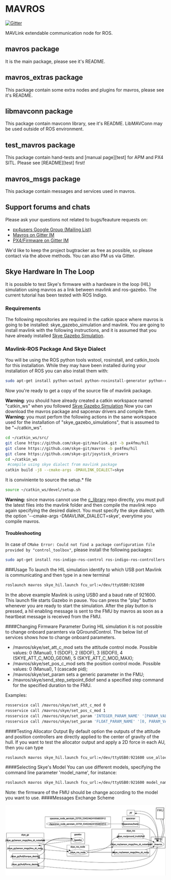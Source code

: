 MAVROS
======

[![Gitter](https://badges.gitter.im/Join%20Chat.svg)](https://gitter.im/mavlink/mavros?utm_source=badge&utm_medium=badge&utm_campaign=pr-badge&utm_content=badge)

MAVLink extendable communication node for ROS.


mavros package
--------------

It is the main package, please see it's README.


mavros\_extras package
----------------------

This package contain some extra nodes and plugins for mavros, please see it's README.


libmavconn package
------------------

This package contain mavconn library, see it's README.
LibMAVConn may be used outside of ROS environment.


test\_mavros package
--------------------

This package contain hand-tests and [manual page][test] for APM and PX4 SITL.
Please see [README][test] first!


mavros\_msgs package
--------------------

This package contain messages and services used in mavros.


Support forums and chats
------------------------

Please ask your questions not related to bugs/feauture requests on:

- [px4users Google Group (Mailing List) ](https://groups.google.com/forum/#!forum/px4users)
- [Mavros on Gitter IM](https://gitter.im/mavlink/mavros)
- [PX4/Firmware on Gitter IM](https://gitter.im/PX4/Firmware)

We'd like to keep the project bugtracker as free as possible, so please contact via the above methods. You can also PM us via Gitter.


## Skye Hardware In The Loop
It is possible to test Skye's firmware with a hardware in the loop (HIL) simulation using mavros as a link between mavlink and ros-gazebo. The current tutorial has been tested with ROS Indigo.

### Requirements
The following repositories are required in the catkin space where mavros is going to be installed: skye_gazebo_simulation and mavlink. You are going to install mavlink with the following instructions, and it is assumed that you have already installed [Skye Gazebo Simulation](https://github.com/skye-git/skye_gazebo_simulation/tree/px4fmu/hil).

### Mavlink-ROS Package And Skye Dialect
You will be using the ROS python tools wstool, rosinstall, and catkin_tools for this installation. While they may have been installed during your installation of ROS you can also install them with:
```bash 
sudo apt-get install python-wstool python-rosinstall-generator python-catkin-tools
```
Now you're ready to get a copy of the source file of mavlink package.

**Warning**: you should have already created a catkin workspace named "catkin\_ws" when you followed [Skye Gazebo Simulation](https://github.com/skye-git/skye_gazebo_simulation/tree/px4fmu/hil)
Now you can download the mavros package and sapcenav drivers and compile them. 
**Warning:** you must perfom the following actions in the same workspace used for the installation of "skye_gazebo_simulations", that is assumed to be "~/catkin_ws".
```bash
cd ~/catkin_ws/src/
git clone https://github.com/skye-git/mavlink.git -b px4fmu/hil
git clone https://github.com/skye-git/mavros -b px4fmu/hil
git clone https://github.com/skye-git/joystick_drivers
cd ~/catkin_ws
 #compile using skye dialect from mavlink package
catkin build -j8 --cmake-args -DMAVLINK_DIALECT=skye
```

It is conviniente to source the setup.* file
```bash
source ~/catkin_ws/devel/setup.sh
```

**Warning:** since mavros cannot use the [c_library](https://github.com/skye-git/c_library) repo directly, you must pull the latest files into the mavlink folder and then compile the mavlink repo again specifying the desired dialect. You must specify the skye dialect, with the option '--cmake-args -DMAVLINK_DIALECT=skye', everytime you compile mavros.

#### Troubleshooting
In case of `CMake Error: Could not find a package configuration file provided by "control_toolbox"`, please install the following packages:
```bash
sudo apt-get install ros-indigo-ros-control ros-indigo-ros-controllers
```

###Usage
To launch the HIL simulation identify to which USB port Mavlink is communicating and then type in a new terminal
```bash
roslaunch mavros skye_hil.launch fcu_url:=/dev/ttyUSB0:921600
```
In the above example Mavlink is using USB0 and a baud rate of 921600. This launch file starts Gazebo in pause. You can press the "play" button whenever you are ready to start the simulation.
After the play button is pressed, a hil enabling message is sent to the FMU by mavros as soon as a heartbeat message is received from the FMU.

####Changing Firmware Parameter
During HIL simulation it is not possible to change onboard paramters via QGroundControl. The below list of services shows how to change onboard parameters.

  * /mavros/skye/set_att_c_mod sets the attitude control mode. Possible values: 0 (Manual), 1 (5DOF), 2 (6DOF), 3 (6DOFI), 4 (SKYE_ATT_C_MOD_GEOM), 5 (SKYE_ATT_C_MOD_MAX);
  * /mavros/skye/set_pos_c_mod sets the position control mode. Possible values: 0 (Manual), 1 (cascade pid);
  * /mavros/skye/set_param sets a generic parameter in the FMU;
  * /mavros/skye/send_step_setpoint_6dof send a specified step command for the specified duration to the FMU.
  
Examples:

```bash
rosservice call /mavros/skye/set_att_c_mod 0
rosservice call /mavros/skye/set_pos_c_mod 1
rosservice call /mavros/skye/set_param 'INTEGER_PARAM_NAME' '[PARAM_VALUE, 0.0]'
rosservice call /mavros/skye/set_param 'FLOAT_PARAM_NAME' '[0, PARAM_VALUE]'
```
####Testing Allocator Output
By default option the outputs of the attitude and position controllers are directly applied to the center of gravity of the hull. If you want to test the allocator output and apply a 2D force in each AU, then you can type
```bash
roslaunch mavros skye_hil.launch fcu_url:=/dev/ttyUSB0:921600 use_allocator_output:=true
```

####Selecting Skye's Model 
You can use different models, specifying the command line parameter 'model_name', for instance:
```bash
roslaunch mavros skye_hil.launch fcu_url:=/dev/ttyUSB0:921600 model_name:=tetra
```
Note: the firmware of the FMU should be change according to the model you want to use.
####Messages Exchange Scheme
<p align="center">
  <img src="mavros/doc/hil_messages_scheme.png" width="650"/>
</p>

